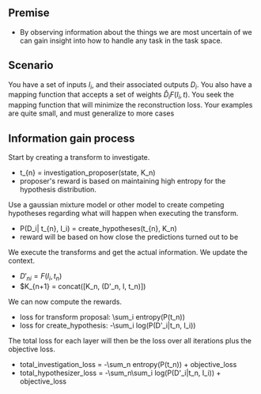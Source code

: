 ## Premise

* By observing information about the things we are most uncertain of we can gain insight into how to 
  handle any task in the task space.

## Scenario

You have a set of inputs $I_i$, and their associated outputs $D_i$. You also have a mapping function
that accepts a set of weights $\hat D_i F(I_i,t)$. You seek the mapping function that will minimize
the reconstruction loss. Your examples are quite small, and must generalize to more cases

## Information gain process

Start by creating a transform to investigate.

* t_{n} = investigation_proposer(state, K_n)
* proposer's reward is based on maintaining high entropy for the hypothesis distribution. 

Use a gaussian mixture model or other model to create competing hypotheses regarding what will happen
when executing the transform.

* P(D_i| t_{n}, I_i) = create_hypotheses(t_{n}, K_n)
* reward will be based on how close the predictions turned out to be

We execute the transforms and get the actual information. We update the context. 

* $D'_{ni} = F(I_i, t_n)$
* $K_{n+1} = concat([K_n, (D'_n, I, t_n)])

We can now compute the rewards. 

* loss for transform proposal: \sum_i entropy(P(t_n))
* loss for create_hypothesis: -\sum_i log(P(D'_i|t_n, I_i))

The total loss for each layer will then be the loss over all iterations plus the objective loss.

* total_investigation_loss = -\sum_n entropy(P(t_n)) + objective_loss
* total_hypothesizer_loss = -\sum_n\sum_i log(P(D'_i|t_n, I_i)) + objective_loss
